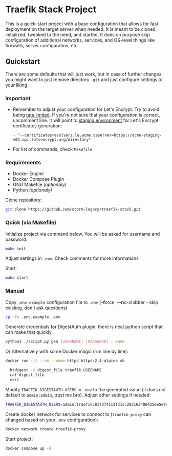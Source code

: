 # Traefik Stack Project
This is a quick-start project with a base configuration that allows for fast deployment on the target server when needed. It is meant to be cloned, initialized, tweaked to the need, and started. It does on purpose skip configuration of additional networks, services, and OS-level things like firewalls, server configuration, etc.

## Quickstart
There are some defaults that will just work, but in case of further changes you might want to just remove directory `.git` and just configure settings to your liking.

### Important
- Remember to adjust your configuration for Let's Encrypt. Try to avoid being [rate limited](https://letsencrypt.org/docs/rate-limits/). If you're not sure that your configuration is correct, uncomment line. It will point to [staging environment](https://letsencrypt.org/docs/staging-environment/) for Let's Encrypt certificates generation:
  ```
  - "--certificatesresolvers.le.acme.caserver=https://acme-staging-v02.api.letsencrypt.org/directory"
  ```
- For list of commands, check `Makefile`

### Requirements
- Docker Engine
- Docker Compose Plugin
- GNU Makefile *(optionaly)*
- Python *(optionaly)*

Clone repository:
```bash
git clone https://github.com/storm-legacy/traefik-stack.git
```


### Quick (via Makefile)
Initialize project via command below. You will be asked for username and password:
```bash
make init
```

Adjust settings in `.env`. Check comments for more informations

Start:
```bash
make start
```


### Manual
Copy `.env.example` configuration file to `.env` (**-f**orce, **--n**o-clobber - skip existing, don't ask questions)
```bash
cp -fn .env.example .env
```

Generate credentials for DigestAuth plugin, there is neat python script that can make that quickly.
```bash
python3 ./script.py gen [USERNAME] [PASSWORD] --save
```

Or Alternatively with some Docker magic (run line by line):
```bash
docker run -it --rm --name httpd httpd:2.4-alpine sh

  htdigest -c digest_file traefik USERNAME
  cat digest_file
  exit
```

Modify `TRAEFIK_DIGESTAUTH_USERS` in `.env` to the generated value (it does not default to `admin:admin`, trust me bro). Adjust other settings if needed:
```bash
TRAEFIK_DIGESTAUTH_USERS=admin:traefik:817374111f31cc282162486425ee5e9e
```

Create docker network for services to connect to (`traefik-proxy` can changed based on your `.env` configuration):
```bash
docker network create traefik-proxy
```

Start project:
```bash
docker compose up -d
```
